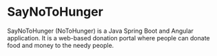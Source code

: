 # SayNoToHunger

SayNoToHunger (NoToHunger) is a Java Spring Boot and Angular application. It is a web-based donation portal where people can donate food and money to the needy people. 
